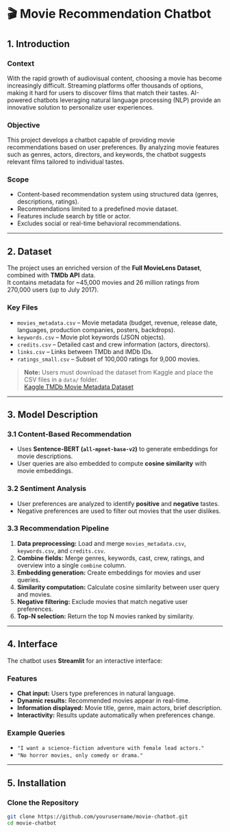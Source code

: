 # 🎬 Movie Recommendation Chatbot

## 1. Introduction

### Context
With the rapid growth of audiovisual content, choosing a movie has become increasingly difficult. Streaming platforms offer thousands of options, making it hard for users to discover films that match their tastes. AI-powered chatbots leveraging natural language processing (NLP) provide an innovative solution to personalize user experiences.

### Objective
This project develops a chatbot capable of providing movie recommendations based on user preferences. By analyzing movie features such as genres, actors, directors, and keywords, the chatbot suggests relevant films tailored to individual tastes.

### Scope
- Content-based recommendation system using structured data (genres, descriptions, ratings).  
- Recommendations limited to a predefined movie dataset.  
- Features include search by title or actor.  
- Excludes social or real-time behavioral recommendations.

---

## 2. Dataset

The project uses an enriched version of the **Full MovieLens Dataset**, combined with **TMDb API** data.  
It contains metadata for ~45,000 movies and 26 million ratings from 270,000 users (up to July 2017).  

### Key Files
- `movies_metadata.csv` – Movie metadata (budget, revenue, release date, languages, production companies, posters, backdrops).  
- `keywords.csv` – Movie plot keywords (JSON objects).  
- `credits.csv` – Detailed cast and crew information (actors, directors).  
- `links.csv` – Links between TMDb and IMDb IDs.  
- `ratings_small.csv` – Subset of 100,000 ratings for 9,000 movies.  

> **Note:** Users must download the dataset from Kaggle and place the CSV files in a `data/` folder.  
> [Kaggle TMDb Movie Metadata Dataset](https://www.kaggle.com/datasets/tmdb/tmdb-movie-metadata)

---

## 3. Model Description

### 3.1 Content-Based Recommendation
- Uses **Sentence-BERT (`all-mpnet-base-v2`)** to generate embeddings for movie descriptions.  
- User queries are also embedded to compute **cosine similarity** with movie embeddings.

### 3.2 Sentiment Analysis
- User preferences are analyzed to identify **positive** and **negative** tastes.  
- Negative preferences are used to filter out movies that the user dislikes.

### 3.3 Recommendation Pipeline
1. **Data preprocessing:** Load and merge `movies_metadata.csv`, `keywords.csv`, and `credits.csv`.  
2. **Combine fields:** Merge genres, keywords, cast, crew, ratings, and overview into a single `combine` column.  
3. **Embedding generation:** Create embeddings for movies and user queries.  
4. **Similarity computation:** Calculate cosine similarity between user query and movies.  
5. **Negative filtering:** Exclude movies that match negative user preferences.  
6. **Top-N selection:** Return the top N movies ranked by similarity.

---

## 4. Interface

The chatbot uses **Streamlit** for an interactive interface:

### Features
- **Chat input:** Users type preferences in natural language.  
- **Dynamic results:** Recommended movies appear in real-time.  
- **Information displayed:** Movie title, genre, main actors, brief description.  
- **Interactivity:** Results update automatically when preferences change.

### Example Queries
- `"I want a science-fiction adventure with female lead actors."`  
- `"No horror movies, only comedy or drama."`

---

## 5. Installation

### Clone the Repository
```bash
git clone https://github.com/yourusername/movie-chatbot.git
cd movie-chatbot
